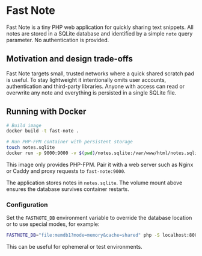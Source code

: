 # Fast Note

Fast Note is a tiny PHP web application for quickly sharing text snippets.
All notes are stored in a SQLite database and identified by a simple `note`
query parameter. No authentication is provided.

## Motivation and design trade-offs

Fast Note targets small, trusted networks where a quick shared scratch pad is useful.
To stay lightweight it intentionally omits user accounts, authentication and third-party
libraries. Anyone with access can read or overwrite any note and everything is persisted
in a single SQLite file.

## Running with Docker

```bash
# Build image
docker build -t fast-note .

# Run PHP-FPM container with persistent storage
touch notes.sqlite
docker run -p 9000:9000 -v $(pwd)/notes.sqlite:/var/www/html/notes.sqlite --name fast-note fast-note
```

This image only provides PHP-FPM. Pair it with a web server such as Nginx or
Caddy and proxy requests to `fast-note:9000`.

The application stores notes in `notes.sqlite`. The volume mount above ensures
the database survives container restarts.

### Configuration

Set the `FASTNOTE_DB` environment variable to override the database location
or to use special modes, for example:

```bash
FASTNOTE_DB="file:memdb1?mode=memory&cache=shared" php -S localhost:8000
```

This can be useful for ephemeral or test environments.
